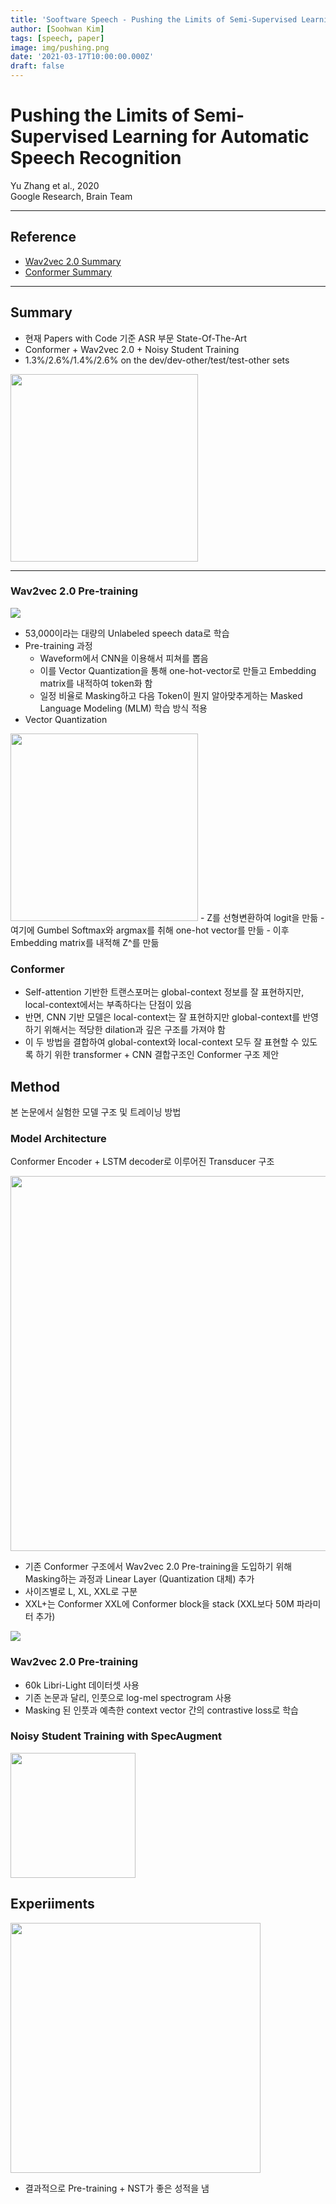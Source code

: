 ```yaml
---
title: 'Sooftware Speech - Pushing the Limits of Semi-Supervised Learning for Automatic Speech Recognition Paper Review'
author: [Soohwan Kim]
tags: [speech, paper]
image: img/pushing.png
date: '2021-03-17T10:00:00.000Z'
draft: false
---
```


# Pushing the Limits of Semi-Supervised Learning for Automatic Speech Recognition
  
Yu Zhang et al., 2020  
Google Research, Brain Team
  
***

## Reference
  
- [Wav2vec 2.0 Summary](https://github.com/kakaobrain/nlp-paper-reading/blob/master/notes/wav2vec%202.0.md)  
- [Conformer Summary](https://github.com/speech-paper-reading/speech-paper-reading/blob/main/notes/conformer.md)
  
***

## Summary
  
- 현재 Papers with Code 기준 ASR 부문 State-Of-The-Art  
- Conformer + Wav2vec 2.0 + Noisy Student Training
- 1.3%/2.6%/1.4%/2.6% on the dev/dev-other/test/test-other sets  
  
<img src="https://user-images.githubusercontent.com/42150335/111322357-2f3dac80-86ac-11eb-8a05-24be848077de.png" height=300>
  
***
  
### Wav2vec 2.0 Pre-training
  
<img src="https://user-images.githubusercontent.com/42150335/92450554-8a22b280-f1f6-11ea-8f66-0616b29d8c94.png">
  
- 53,000이라는 대량의 Unlabeled speech data로 학습
- Pre-training 과정
  - Waveform에서 CNN을 이용해서 피쳐를 뽑음 
  - 이를 Vector Quantization을 통해 one-hot-vector로 만들고 Embedding matrix를 내적하여 token화 함
  - 일정 비율로 Masking하고 다음 Token이 뭔지 알아맞추게하는 Masked Language Modeling (MLM) 학습 방식 적용
- Vector Quantization
<img src="https://camo.githubusercontent.com/4e4253817961b5bead8072739c39bd3f3daaced98e8735018c50e8a55d78fb9c/68747470733a2f2f692e696d6775722e636f6d2f7931355175355a2e706e67" height=300>
  - Z를 선형변환하여 logit을 만듦
  - 여기에 Gumbel Softmax와 argmax를 취해 one-hot vector를 만듦
  - 이후 Embedding matrix를 내적해 Z^를 만듦
  
### Conformer
  
- Self-attention 기반한 트랜스포머는 global-context 정보를 잘 표현하지만, local-context에서는 부족하다는 단점이 있음
- 반면, CNN 기반 모델은 local-context는 잘 표현하지만 global-context를 반영하기 위해서는 적당한 dilation과 깊은 구조를 가져야 함
- 이 두 방법을 결합하여 global-context와 local-context 모두 잘 표현할 수 있도록 하기 위한 transformer + CNN 결합구조인 Conformer 구조 제안
  
## Method
  
본 논문에서 실험한 모델 구조 및 트레이닝 방법

### Model Architecture
  
Conformer Encoder + LSTM decoder로 이루어진 Transducer 구조  
  
<img src="https://user-images.githubusercontent.com/42150335/111322627-77f56580-86ac-11eb-957c-d51db823e4e4.png" height=600>
  
- 기존 Conformer 구조에서 Wav2vec 2.0 Pre-training을 도입하기 위해 Masking하는 과정과 Linear Layer (Quantization 대체) 추가
- 사이즈별로 L, XL, XXL로 구분
- XXL+는 Conformer XXL에 Conformer block을 stack (XXL보다 50M 파라미터 추가)

<img src="https://user-images.githubusercontent.com/42150335/111324910-8ba1cb80-86ae-11eb-997f-12634e7b6164.png">
  
### Wav2vec 2.0 Pre-training
  
- 60k Libri-Light 데이터셋 사용
- 기존 논문과 달리, 인풋으로 log-mel spectrogram 사용
- Masking 된 인풋과 예측한 context vector 간의 contrastive loss로 학습
  
### Noisy Student Training with SpecAugment
  
<img src="https://user-images.githubusercontent.com/42150335/111328868-fa345880-86b1-11eb-925c-a76cdbfd7c8c.png" height=200>
  
## Experiiments
  
<img src="https://user-images.githubusercontent.com/42150335/111329076-2e0f7e00-86b2-11eb-8c87-17d2eca8948b.png" height=400>
  
- 결과적으로 Pre-training + NST가 좋은 성적을 냄
